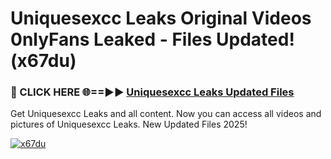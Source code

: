 # Uniquesexcc Leaks Original Videos 0nlyFans Leaked - Files Updated! (x67du)

<h3>🔴 CLICK HERE 🌐==►► <a href="https://tinyurl.com/2m67pmp6" rel="nofollow">Uniquesexcc Leaks Updated Files</a></h3>

Get Uniquesexcc Leaks and all content. Now you can access all videos and pictures of Uniquesexcc Leaks. New Updated Files 2025!

[![x67du](https://i.imgur.com/H4QAA4z.gif)](https://tinyurl.com/2m67pmp6)